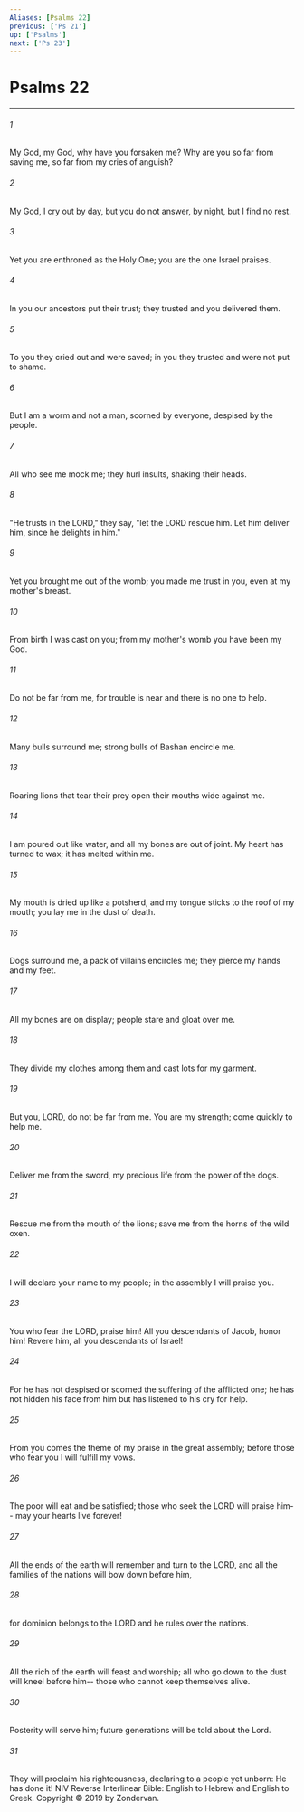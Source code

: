 ```yaml
---
Aliases: [Psalms 22]
previous: ['Ps 21']
up: ['Psalms']
next: ['Ps 23']
---
```

# Psalms 22

***


###### 1 
My God, my God, why have you forsaken me? Why are you so far from saving me, so far from my cries of anguish? 

###### 2 
My God, I cry out by day, but you do not answer, by night, but I find no rest. 

###### 3 
Yet you are enthroned as the Holy One; you are the one Israel praises. 

###### 4 
In you our ancestors put their trust; they trusted and you delivered them. 

###### 5 
To you they cried out and were saved; in you they trusted and were not put to shame. 

###### 6 
But I am a worm and not a man, scorned by everyone, despised by the people. 

###### 7 
All who see me mock me; they hurl insults, shaking their heads. 

###### 8 
"He trusts in the LORD," they say, "let the LORD rescue him. Let him deliver him, since he delights in him." 

###### 9 
Yet you brought me out of the womb; you made me trust in you, even at my mother's breast. 

###### 10 
From birth I was cast on you; from my mother's womb you have been my God. 

###### 11 
Do not be far from me, for trouble is near and there is no one to help. 

###### 12 
Many bulls surround me; strong bulls of Bashan encircle me. 

###### 13 
Roaring lions that tear their prey open their mouths wide against me. 

###### 14 
I am poured out like water, and all my bones are out of joint. My heart has turned to wax; it has melted within me. 

###### 15 
My mouth is dried up like a potsherd, and my tongue sticks to the roof of my mouth; you lay me in the dust of death. 

###### 16 
Dogs surround me, a pack of villains encircles me; they pierce my hands and my feet. 

###### 17 
All my bones are on display; people stare and gloat over me. 

###### 18 
They divide my clothes among them and cast lots for my garment. 

###### 19 
But you, LORD, do not be far from me. You are my strength; come quickly to help me. 

###### 20 
Deliver me from the sword, my precious life from the power of the dogs. 

###### 21 
Rescue me from the mouth of the lions; save me from the horns of the wild oxen. 

###### 22 
I will declare your name to my people; in the assembly I will praise you. 

###### 23 
You who fear the LORD, praise him! All you descendants of Jacob, honor him! Revere him, all you descendants of Israel! 

###### 24 
For he has not despised or scorned the suffering of the afflicted one; he has not hidden his face from him but has listened to his cry for help. 

###### 25 
From you comes the theme of my praise in the great assembly; before those who fear you I will fulfill my vows. 

###### 26 
The poor will eat and be satisfied; those who seek the LORD will praise him-- may your hearts live forever! 

###### 27 
All the ends of the earth will remember and turn to the LORD, and all the families of the nations will bow down before him, 

###### 28 
for dominion belongs to the LORD and he rules over the nations. 

###### 29 
All the rich of the earth will feast and worship; all who go down to the dust will kneel before him-- those who cannot keep themselves alive. 

###### 30 
Posterity will serve him; future generations will be told about the Lord. 

###### 31 
They will proclaim his righteousness, declaring to a people yet unborn: He has done it! NIV Reverse Interlinear Bible: English to Hebrew and English to Greek. Copyright © 2019 by Zondervan.
